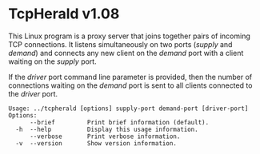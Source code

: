 # TcpHerald v1.08
This Linux program is a proxy server that joins together pairs of incoming TCP
connections. It listens simultaneously on two ports (_supply_ and _demand_) and
connects any new client on the _demand_ port with a client waiting on the
_supply_ port.

If the _driver_ port command line parameter is provided, then the number of
connections waiting on the _demand_ port is sent to all clients connected to the
_driver_ port.

```
Usage: ../tcpherald [options] supply-port demand-port [driver-port]
Options:
      --brief         Print brief information (default).
  -h  --help          Display this usage information.
      --verbose       Print verbose information.
  -v  --version       Show version information.
```
